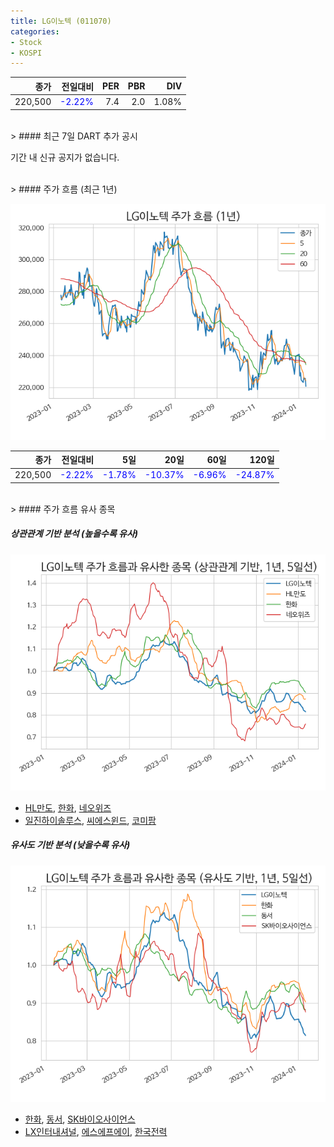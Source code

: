 ```yaml
---
title: LG이노텍 (011070)
categories:
- Stock
- KOSPI
---
```


|종가|전일대비|PER|PBR|DIV|
|---:|-------:|--:|--:|--:|
|220,500|<span style="color: blue">-2.22%</span>|7.4|2.0|1.08%|

<!-- more -->

<br>
> #### 최근 7일 DART 추가 공시

기간 내 신규 공지가 없습니다.

<br>
> #### 주가 흐름 (최근 1년)

![011070](/assets/images/stock/011070.png)

|종가|전일대비|5일|20일|60일|120일|
|---:|-------:|--:|---:|---:|----:|
|220,500|<span style="color: blue">-2.22%</span>|<span style="color: blue">-1.78%</span>|<span style="color: blue">-10.37%</span>|<span style="color: blue">-6.96%</span>|<span style="color: blue">-24.87%</span>|

<br>
> #### 주가 흐름 유사 종목

##### 상관관계 기반 분석 (높을수록 유사)
![011070](/assets/images/stock/011070_corr.png)
- [HL만도](/204320/), [한화](/000880/), [네오위즈](/095660/)
- [일진하이솔루스](/271940/), [씨에스윈드](/112610/), [코미팜](/041960/)

##### 유사도 기반 분석 (낮을수록 유사)
![011070](/assets/images/stock/011070_sim.png)
- [한화](/000880/), [동서](/026960/), [SK바이오사이언스](/302440/)
- [LX인터내셔널](/001120/), [에스에프에이](/056190/), [한국전력](/015760/)